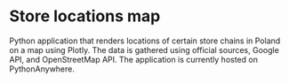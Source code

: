 # Store locations map
Python application that renders locations of certain store chains in Poland on a map using Plotly. The data is gathered using official sources, Google API, and OpenStreetMap API. The application is currently hosted on PythonAnywhere.
